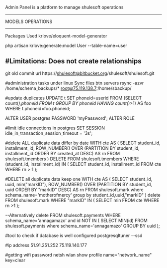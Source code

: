 Admin Panel is  a platform to manage shulesoft operations


-------------------------------------------------------------------------------

MODELS OPERATIONS

-------------------------------------------------------------------------------


Packages Used
krlove/eloquent-model-generator

php artisan krlove:generate:model User --table-name=user

#Limitations: Does not create relationships 
--------------------------------------------------------------------------------

git old commit url
https://shulesoft@bitbucket.org/shulesoft/shulesoft.git

#administration tasks under linux
Sync files btn servers
 rsync -azvr /home/schema_backups/* root@75.119.138.7:/home/sbackup/

#update duplicates
UPDATE t SET phoneid=userid FROM (SELECT count(*),phoneid FROM t GROUP BY phoneid HAVING count(*)>1) AS foo WHERE t.phoneid=foo.phoneid;

ALTER USER postgres PASSWORD 'myPassword';
ALTER ROLE

#limit idle connections in postgres
SET SESSION idle_in_transaction_session_timeout = '3s';

#delete ALL duplicate data differ by date
WITH cte AS (
  SELECT student_id, installment_id,
         ROW_NUMBER() OVER (PARTITION BY student_id, installment_id ORDER BY created_at DESC) AS rn
  FROM shulesoft.tmembers
)
DELETE FROM shulesoft.tmembers
WHERE (student_id, installment_id) IN (
  SELECT student_id, installment_id
  FROM cte
  WHERE rn > 1
);


#DELETE all duplicate data keep one
WITH cte AS (
  SELECT student_id, uuid, min("markID"),
         ROW_NUMBER() OVER (PARTITION BY student_id, uuid ORDER BY "markID" DESC) AS rn
  FROM shulesoft.mark where schema_name='motherofmercy' group by student_id,uuid,"markID"
)
delete FROM shulesoft.mark
WHERE "markID" IN (
  SELECT min
  FROM cte
  WHERE rn >1
);

--Alternatively
delete FROM shulesoft.payments
WHERE schema_name='annagamazo' and id NOT IN (
  SELECT MIN(id)
  FROM shulesoft.payments where schema_name='annagamazo'
  GROUP BY uuid
);

#tool to check if database is well configured
postgresqltuner --ssd

#ip address
51.91.251.252 
75.119.140.177


#getting wifi password
netsh wlan show profile name="network_name" key=clear